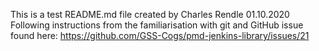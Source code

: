 This is a test README.md file created by Charles Rendle 01.10.2020
Following instructions from the familiarisation with git and GitHub issue found here:
https://github.com/GSS-Cogs/pmd-jenkins-library/issues/21
